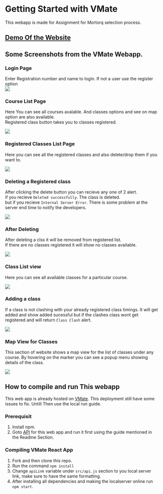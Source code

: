 # Getting Started with VMate

This webapp is made for Assignment for Mortorq selection process.

## [Demo Of the Website](https://drive.google.com/file/d/1w6g-LfoVTvn4aVmb8_MTBQmvZEH6Ezu8/view?usp=sharing)

## Some Screenshots from the VMate Webapp.

### Login Page   

Enter Registration number and name to login. If not a user use the register option   
<img src="src/assets/login.png"></img>

### Course List Page

Here You can see all courses avalable. And classes options and see on map option are also available.   
Registered class button takes you to classes registered.

<img src="src/assets/courseList.png"></img>

### Registered Classes List Page

Here you can see all the registered classes and also delete/drop them if you want to.

<img src="src/assets/RegisteredClasses.png"></img>

### Deleting a Registered class

After clicking the delete button you can recieve any one of 2 alert.   
if you recieve `Deleted successfully`. The class is deleted.   
but if you recieve `Internal Server Error`. There is some problem at the server end time to notify the developers.

<img src="src/assets/Deleting.png"></img>

### After Deleting

After deleting a clss it will be removed from registered list.  
If there are no classes registered it will show no classes available.  

<img src="src/assets/Afterdel.png"></img>

### Class List view

Here you can see all available classes for a particular course.

<img src="src/assets/classes.png"></img>

### Adding a class

If a class is not clashing with your already registered class timings. It will get added and show added sucessful but if the clashes class wont get registered and will return `Class Clash` alert.

<img src="src/assets/adding.png"></img>

### Map View for Classes

This section of website shows a map view for the list of classes under any course. By hovering on the marker you can see a popup menu showing details of the class.

<img src="src/assets/mapView.png"></img>

## How to compile and run This webapp

This web app is already hosted on [VMate](https://vmate.herokuapp.com/). This deployment still have some issues to fix. Untill Then use the local run guide.

### Prerequisit
1. Install npm.
2. Goto [API](https://github.com/nexus-hash/API-for-VMate) for this web app and run it first using the guide mentioned in the Readme Section.

### Compiling VMate React App
1. Fork and then clone this repo.
2. Run the command `npm install`
3. Change `apiLink` variable under `src/api.js` section to you local server link, make sure to have the same formatting.
3. After installing all dependencies and making the localserver online run `npm start`.
